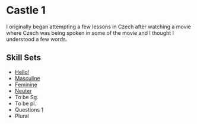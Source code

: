 # Castle 1 
I originally began attempting a few lessons in Czech 
after watching a movie where Czech was being spoken in some of the movie
and I thought I understood a few words. 

## Skill Sets 
* [Hello!](https://github.com/EO4wellness/T-I-L/blob/main/polyglot/la-otra/Czech/Castle1/Hello.md)
* [Masculine](https://github.com/EO4wellness/T-I-L/blob/main/polyglot/la-otra/Czech/Castle1/Masculine.md)
* [Feminine](https://github.com/EO4wellness/T-I-L/blob/main/polyglot/la-otra/Czech/Castle1/Feminine.md) 
* [Neuter](https://github.com/EO4wellness/T-I-L/blob/main/polyglot/la-otra/Czech/Castle1/Neuter.md) 
* To be Sg. 
* To be pl. 
* Questions 1
* Plural 
